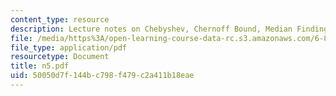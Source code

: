 ```yaml
---
content_type: resource
description: Lecture notes on Chebyshev, Chernoff Bound, Median Finding and Routing.
file: /media/https%3A/open-learning-course-data-rc.s3.amazonaws.com/6-856j-randomized-algorithms-fall-2002/50050d7f144bc798f479c2a411b18eae_n5.pdf
file_type: application/pdf
resourcetype: Document
title: n5.pdf
uid: 50050d7f-144b-c798-f479-c2a411b18eae
---
```

